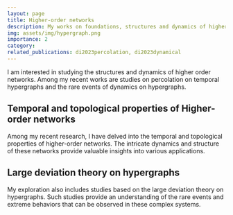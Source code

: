 ```yaml
---
layout: page
title: Higher-order networks
description: My works on foundations, structures and dynamics of higher-order networks.
img: assets/img/hypergraph.png
importance: 2
category:
related_publications: di2023percolation, di2023dynamical
---
```


I am interested in studying the structures and dynamics of higher order networks. Among my recent works are studies on percolation on temporal hypergraphs and the rare events of dynamics on hypergraphs.

## Temporal and topological properties of Higher-order networks

Among my recent research, I have delved into the temporal and topological properties of higher-order networks. The intricate dynamics and structure of these networks provide valuable insights into various applications.


## Large deviation theory on hypergraphs

My exploration also includes studies based on the large deviation theory on hypergraphs. Such studies provide an understanding of the rare events and extreme behaviors that can be observed in these complex systems.
